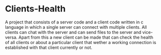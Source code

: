 # Clients-Health
A project that consists of a server code and a client code written in c language in which a single server can connect with multiple clients. All clients can chat with the server and can send files to the server and vice-versa. Apart from this a new client can be made that can check the health of all clients or about a particular client that wether a working connection is established with that client currently or not.
